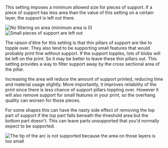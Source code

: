 This setting imposes a minimum allowed size for pieces of support. If a piece of support has less area than the value of this setting on a certain layer, the support is left out there.

![No filtering on area (minimum area is 0)](images/minimum_support_area_0.png)
![Small pieces of support are left out](images/minimum_support_area_10.png)

The raison d'être for this setting is that thin pillars of support are like to topple over. They also tend to be supporting small features that would probably print fine without support. If the support topples, lots of blobs will be left on the print. So it may be better to leave these thin pillars out. This setting provides a way to filter support away by the cross sectional area of the pillar.

Increasing the area will reduce the amount of support printed, reducing time and material usage slightly. More importantly, it improves reliability of the print since there is less chance of support pillars toppling over. However it will also remove support for small features in your print, so the overhang quality can worsen for those pieces.

For some shapes this can have the nasty side effect of removing the top part of support if the top part falls beneath the threshold area but the bottom part doesn't. This can leave parts unsupported that you'd normally expect to be supported.

![The tip of the arc is not supported because the area on those layers is too small](images/minimum_support_area_problem.png) 